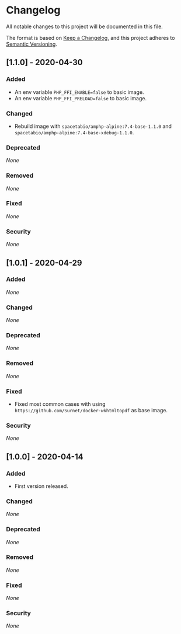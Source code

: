 # Changelog

All notable changes to this project will be documented in this file.

The format is based on [Keep a Changelog](https://keepachangelog.com/en/1.0.0/),
and this project adheres to [Semantic Versioning](https://semver.org/spec/v2.0.0.html).

## [1.1.0] - 2020-04-30

### Added

* An env variable `PHP_FFI_ENABLE=false` to basic image.
* An env variable `PHP_FFI_PRELOAD=false` to basic image.

### Changed

* Rebuild image with `spacetabio/amphp-alpine:7.4-base-1.1.0` and `spacetabio/amphp-alpine:7.4-base-xdebug-1.1.0`.

### Deprecated

*None*

### Removed

*None*

### Fixed

*None*

### Security

*None*


## [1.0.1] - 2020-04-29

### Added

*None*

### Changed

*None*

### Deprecated

*None*

### Removed

*None*

### Fixed

* Fixed most common cases with using `https://github.com/Surnet/docker-wkhtmltopdf` as base image.

### Security

*None*


## [1.0.0] - 2020-04-14

### Added

* First version released.

### Changed

*None*

### Deprecated

*None*

### Removed

*None*

### Fixed

*None*

### Security

*None*
